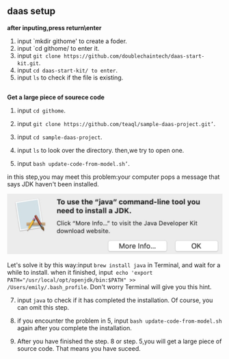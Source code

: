 ## daas setup

**after inputing,press return\enter**
1. input `mkdir githome' to create a foder. 
2. input `cd githome/ to enter it. 
3. input `git clone https://github.com/doublechaintech/daas-start-kit.git`. 
4. input `cd daas-start-kit/ to enter`. 
5. input `ls` to check if the file is existing. 
## 
**Get a large piece of sourece code**
1. input `cd githome`. 

2. input `git clone https://github.com/teaql/sample-daas-project.git’`. 

3. input `cd sample-daas-project`. 
4. input `ls` to look over the directory. then,we try to open one. 

5. input `bash update-code-from-model.sh’`.

in this step,you may meet this problem:your computer pops a message that says JDK haven't been installed.

![](./images/setup-daas-problem1.png)

Let's solve it by this way:input `brew install java` in Terminal, and wait for a while to install. when it finished, input` echo 'export PATH="/usr/local/opt/openjdk/bin:$PATH" >>  /Users/emily/.bash_profile`. Don't worry Terminal will give you this hint. 

7. input `java` to check if it has completed the installation. Of course, you can omit this step. 

8. if you encounter the problem in 5, input `bash update-code-from-model.sh` again after you complete the installation. 

9. After you have finished the step. 8 or step. 5,you will get a large piece of source code. That means you have suceed. 


